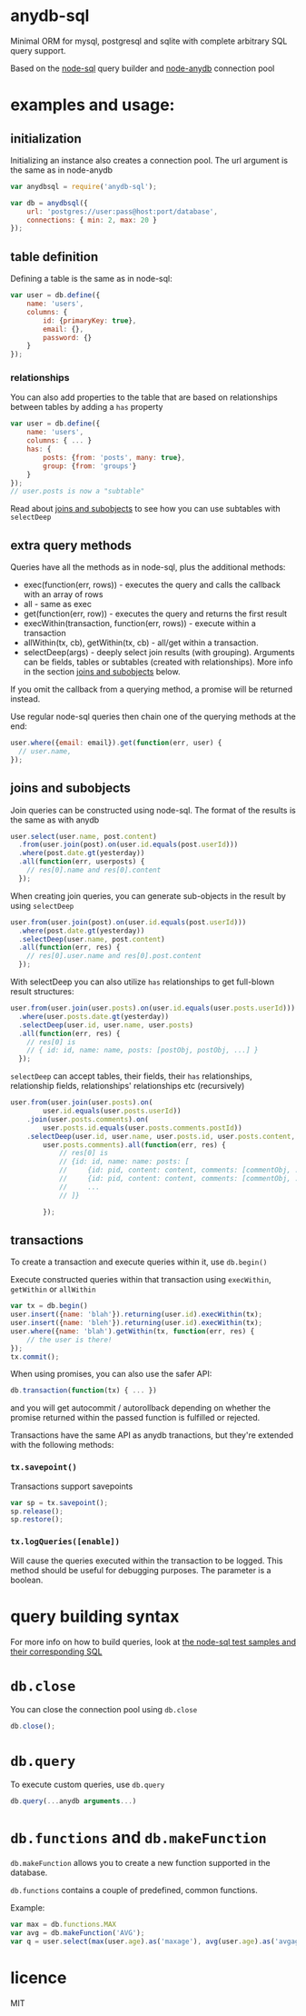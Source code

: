 # anydb-sql

Minimal ORM for mysql, postgresql and sqlite with complete arbitrary SQL query
support.

Based on the [node-sql](https://github.com/brianc/node-sql) query builder and
[node-anydb](https://github.com/grncdr/node-any-db) connection pool

# examples and usage:

## initialization

Initializing an instance also creates a connection pool. The url argument is
the same as in node-anydb

```js
var anydbsql = require('anydb-sql');

var db = anydbsql({
    url: 'postgres://user:pass@host:port/database',
    connections: { min: 2, max: 20 }
});
```

## table definition

Defining a table is the same as in node-sql:

```js
var user = db.define({
    name: 'users',
    columns: {
        id: {primaryKey: true},
        email: {},
        password: {}
    }
});
```

### relationships

You can also add properties to the table that are based on relationships
between tables by adding a `has` property

```js
var user = db.define({
    name: 'users',
    columns: { ... }
    has: {
        posts: {from: 'posts', many: true},
        group: {from: 'groups'}
    }
});
// user.posts is now a "subtable"
```

Read about [joins and subobjects](#joins-and-subobjects) to see how you can
use subtables with `selectDeep`

## extra query methods

Queries have all the methods as in node-sql, plus the additional methods:

* exec(function(err, rows)) - executes the query and calls the callback
  with an array of rows
* all - same as exec
* get(function(err, row)) - executes the query and returns the first result
* execWithin(transaction, function(err, rows)) - execute within a transaction
* allWithin(tx, cb), getWithin(tx, cb) - all/get within a transaction.
* selectDeep(args) - deeply select join results (with grouping). Arguments can
  be fields, tables or subtables (created with relationships).
  More info in the section [joins and subobjects](#joins-and-subobjects) below.

If you omit the callback from a querying method, a promise will be
returned instead.

Use regular node-sql queries then chain one of the querying methods at the
end:

```js
user.where({email: email}).get(function(err, user) {
  // user.name,
});
```

## joins and subobjects

Join queries can be constructed using node-sql. The format of the results is
the same as with anydb

```js
user.select(user.name, post.content)
  .from(user.join(post).on(user.id.equals(post.userId)))
  .where(post.date.gt(yesterday))
  .all(function(err, userposts) {
    // res[0].name and res[0].content
  });
```

When creating join queries, you can generate sub-objects in the result by
using `selectDeep`

```js
user.from(user.join(post).on(user.id.equals(post.userId)))
  .where(post.date.gt(yesterday))
  .selectDeep(user.name, post.content)
  .all(function(err, res) {
    // res[0].user.name and res[0].post.content
  });
```

With selectDeep you can also utilize `has` relationships to get full-blown
result structures:

```js
user.from(user.join(user.posts).on(user.id.equals(user.posts.userId)))
  .where(user.posts.date.gt(yesterday))
  .selectDeep(user.id, user.name, user.posts)
  .all(function(err, res) {
    // res[0] is
    // { id: id, name: name, posts: [postObj, postObj, ...] }
  });
```

`selectDeep` can accept tables, their fields, their `has` relationships,
relationship fields, relationships' relationships etc (recursively)

```js
user.from(user.join(user.posts).on(
        user.id.equals(user.posts.userId))
    .join(user.posts.comments).on(
        user.posts.id.equals(user.posts.comments.postId))
    .selectDeep(user.id, user.name, user.posts.id, user.posts.content,
        user.posts.comments).all(function(err, res) {
            // res[0] is
            // {id: id, name: name: posts: [
            //     {id: pid, content: content, comments: [commentObj, ...]},
            //     {id: pid, content: content, comments: [commentObj, ...]},
            //     ...
            // ]}

        });
```

## transactions

To create a transaction and execute queries within it, use `db.begin()`

Execute constructed queries within that transaction using `execWithin`,
`getWithin` or `allWithin`

```js
var tx = db.begin()
user.insert({name: 'blah'}).returning(user.id).execWithin(tx);
user.insert({name: 'bleh'}).returning(user.id).execWithin(tx);
user.where({name: 'blah').getWithin(tx, function(err, res) {
    // the user is there!
});
tx.commit();
```

When using promises, you can also use the safer API:

```js
db.transaction(function(tx) { ... })
```

and you will get autocommit / autorollback depending on whether the promise
returned within the passed function is fulfilled or rejected.

Transactions have the same API as anydb tranactions, but they're extended with
the following methods:

### `tx.savepoint()`

Transactions support savepoints

```js
var sp = tx.savepoint();
sp.release();
sp.restore();
```

### `tx.logQueries([enable])`

Will cause the queries executed within the transaction to be logged. This
method should be useful for debugging purposes. The parameter is a boolean.

# query building syntax

For more info on how to build queries, look at
[the node-sql test samples and their corresponding
SQL](https://github.com/brianc/node-sql/tree/master/test/dialects)

# `db.close`

You can close the connection pool using `db.close`

```js
db.close();
```

# `db.query`

To execute custom queries, use `db.query`

```js
db.query(...anydb arguments...)
```

# `db.functions` and `db.makeFunction`

`db.makeFunction` allows you to create a new function supported in the database.

`db.functions` contains a couple of predefined, common functions.

Example:

```js
var max = db.functions.MAX
var avg = db.makeFunction('AVG');
var q = user.select(max(user.age).as('maxage'), avg(user.age).as('avgage'));
```

# licence

MIT
